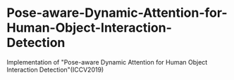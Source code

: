 # Pose-aware-Dynamic-Attention-for-Human-Object-Interaction-Detection
Implementation of "Pose-aware Dynamic Attention for Human Object Interaction Detection"(ICCV2019)
